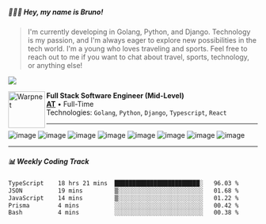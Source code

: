 ##### 👨🏽‍💻 Hey, my name is <strong>Bruno!</strong>

> I'm currently developing in Golang, Python, and Django. Technology is my passion, and I'm always eager to explore new possibilities in the tech world. I'm a young who loves traveling and sports. Feel free to reach out to me if you want to chat about travel, sports, technology, or anything else!


<a href="https://www.linkedin.com/in/brunoarrudadev" alt="LinkedIn"><img src="https://img.shields.io/static/v1?label=LinkedIn&message=@brunoarrudadev&color=0077B5&style=for-the-badge&logo=linkedin&logoColor=white"></a>

[<img align="left" height="74px" width="74px" alt="Warpnet" src="https://media.licdn.com/dms/image/C4D0BAQENS0fXRnU0OQ/company-logo_200_200/0/1679929005693/group_at_logo?e=2147483647&v=beta&t=1-8ZOaTY1TqbIarGByn3xQ6YRDCYl_oP8P5M0FbXpHc"/>](https://www.atgroup.com.br/)

**Full Stack Software Engineer (Mid-Level)** \
[**AT**](https://www.atgroup.com.br/) • Full-Time \
Technologies: `Golang`, `Python`, `Django`, `Typescript`, `React`

<hr>

![image](https://img.shields.io/badge/Go-00ADD8?style=for-the-badge&logo=go&logoColor=white)
![image](https://img.shields.io/badge/Django-092E20?style=for-the-badge&logo=django&logoColor=white)
![image](https://img.shields.io/badge/Python-14354C?style=for-the-badge&logo=python&logoColor=white)
![image](https://img.shields.io/badge/TypeScript-007ACC?style=for-the-badge&logo=typescript&logoColor=white)
![image](https://img.shields.io/badge/-C++-blue?style=for-the-badge&logo=cplusplus&logoColor=white)
![image](https://img.shields.io/badge/Docker-2496ED?style=for-the-badge&logo=docker&logoColor=white)
![image](https://img.shields.io/badge/PostgreSQL-316192?style=for-the-badge&logo=postgresql&logoColor=white)
![image](https://img.shields.io/badge/MongoDB-4EA94B?style=for-the-badge&logo=mongodb&logoColor=white)

<hr>

##### 📊 Weekly Coding Track #####
<!--START_SECTION:waka-->

```txt
TypeScript    18 hrs 21 mins  ████████████████████████░   96.03 %
JSON          19 mins         ▒░░░░░░░░░░░░░░░░░░░░░░░░   01.68 %
JavaScript    14 mins         ▒░░░░░░░░░░░░░░░░░░░░░░░░   01.22 %
Prisma        4 mins          ░░░░░░░░░░░░░░░░░░░░░░░░░   00.42 %
Bash          4 mins          ░░░░░░░░░░░░░░░░░░░░░░░░░   00.38 %
```

<!--END_SECTION:waka-->

